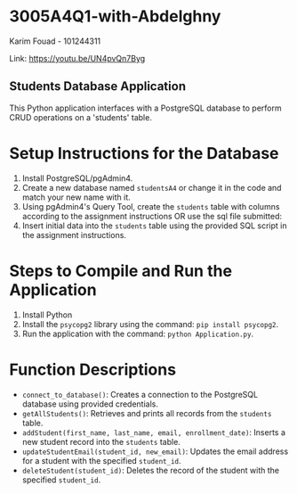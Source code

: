 # 3005A4Q1-with-Abdelghny

Karim Fouad - 101244311

Link: https://youtu.be/UN4pvQn7Byg


## Students Database Application


This Python application interfaces with a PostgreSQL database to perform CRUD operations on a 'students' table.

# Setup Instructions for the Database

1. Install PostgreSQL/pgAdmin4.
2. Create a new database named `studentsA4` or change it in the code and match your new name with it.
3. Using pgAdmin4's Query Tool, create the `students` table with columns according to the assignment instructions OR use the sql file submitted:
4. Insert initial data into the `students` table using the provided SQL script in the assignment instructions.

# Steps to Compile and Run the Application

1. Install Python
2. Install the `psycopg2` library using the command: `pip install psycopg2`.
3. Run the application with the command: `python Application.py`.

# Function Descriptions

- `connect_to_database()`: Creates a connection to the PostgreSQL database using provided credentials.
- `getAllStudents()`: Retrieves and prints all records from the `students` table.
- `addStudent(first_name, last_name, email, enrollment_date)`: Inserts a new student record into the `students` table.
- `updateStudentEmail(student_id, new_email)`: Updates the email address for a student with the specified `student_id`.
- `deleteStudent(student_id)`: Deletes the record of the student with the specified `student_id`.

